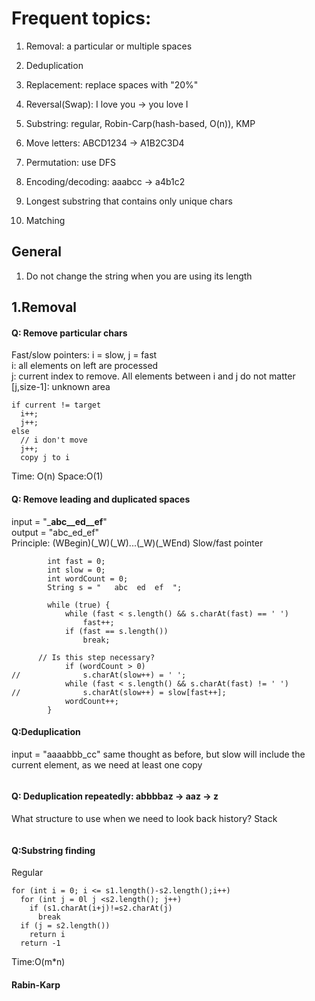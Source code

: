# Frequent topics:  
1. Removal: a particular or multiple spaces
2. Deduplication
3. Replacement: replace spaces with "20%"
4. Reversal(Swap): I love you -> you love I
5. Substring: regular, Robin-Carp(hash-based, O(n)), KMP

6. Move letters: ABCD1234 -> A1B2C3D4
7. Permutation: use DFS
8. Encoding/decoding: aaabcc -> a4b1c2
9. Longest substring that contains only unique chars
10. Matching


## General
1. Do not change the string when you are using its length

## 1.Removal

#### Q: Remove particular chars   
Fast/slow pointers: i = slow, j = fast   
i: all elements on left are processed  
j: current index to remove. All elements between i and j do not matter  
[j,size-1]: unknown area  

```
if current != target
  i++;
  j++;
else
  // i don't move
  j++;
  copy j to i
```
Time: O(n) Space:O(1)

#### Q: Remove leading and duplicated spaces
input = "___abc__ed__ef__"  
output = "abc_ed_ef"  
Principle: (WBegin)(_W)(_W)...(_W)(_WEnd)
Slow/fast pointer  
```
		int fast = 0;
		int slow = 0;
		int wordCount = 0;
		String s = "   abc  ed  ef  ";

		while (true) {
			while (fast < s.length() && s.charAt(fast) == ' ')
				fast++;
			if (fast == s.length())
				break;
        
      // Is this step necessary? 
			if (wordCount > 0)
//				s.charAt(slow++) = ' ';
			while (fast < s.length() && s.charAt(fast) != ' ')
//				s.charAt(slow++) = slow[fast++];
			wordCount++;
		}
```

#### Q:Deduplication  
input = "aaaabbb_cc"
same thought as before, but slow will include the current element, as we need at least one copy  

```
```

#### Q: Deduplication repeatedly: abbbbaz -> aaz -> z
What structure to use when we need to look back history? Stack
```
```

#### Q:Substring finding
Regular  
```
for (int i = 0; i <= s1.length()-s2.length();i++)
  for (int j = 0l j <s2.length(); j++)
    if (s1.charAt(i+j)!=s2.charAt(j)
      break
  if (j = s2.length())
    return i
  return -1
```
Time:O(m*n)

#### Rabin-Karp
